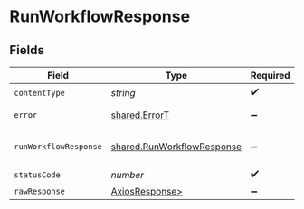 # RunWorkflowResponse


## Fields

| Field                                                                    | Type                                                                     | Required                                                                 | Description                                                              |
| ------------------------------------------------------------------------ | ------------------------------------------------------------------------ | ------------------------------------------------------------------------ | ------------------------------------------------------------------------ |
| `contentType`                                                            | *string*                                                                 | :heavy_check_mark:                                                       | N/A                                                                      |
| `error`                                                                  | [shared.ErrorT](../../models/shared/errort.md)                           | :heavy_minus_sign:                                                       | General error                                                            |
| `runWorkflowResponse`                                                    | [shared.RunWorkflowResponse](../../models/shared/runworkflowresponse.md) | :heavy_minus_sign:                                                       | The workflow occurrence                                                  |
| `statusCode`                                                             | *number*                                                                 | :heavy_check_mark:                                                       | N/A                                                                      |
| `rawResponse`                                                            | [AxiosResponse>](https://axios-http.com/docs/res_schema)                 | :heavy_minus_sign:                                                       | N/A                                                                      |